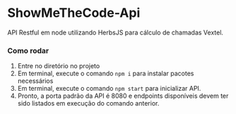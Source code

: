 # ShowMeTheCode-Api

API Restful em node utilizando HerbsJS para cálculo de chamadas Vextel.

### Como rodar

1. Entre no diretório no projeto
2. Em terminal, execute o comando `npm i` para instalar pacotes necessários
3. Em terminal, execute o comando `npm start` para inicializar API.
4. Pronto, a porta padrão da API é 8080 e endpoints disponíveis devem ter sido listados em execução do comando anterior.
